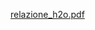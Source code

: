 [relazione_h2o.pdf](https://github.com/polarizeproject/polarizeproject.github.io/files/10230886/relazione_h2o.pdf)
